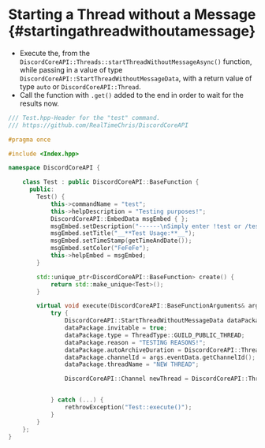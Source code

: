 Starting a Thread without a Message {#startingathreadwithoutamessage}
============
- Execute the, from the `DiscordCoreAPI::Threads::startThreadWithoutMessageAsync()` function, while passing in a value of type `DiscordCoreAPI::StartThreadWithoutMessageData`, with a return value of type `auto` or `DiscordCoreAPI::Thread`.
- Call the function with `.get()` added to the end in order to wait for the results now.

```cpp
/// Test.hpp-Header for the "test" command.
/// https://github.com/RealTimeChris/DiscordCoreAPI

#pragma once

#include <Index.hpp>

namespace DiscordCoreAPI {

	class Test : public DiscordCoreAPI::BaseFunction {
	  public:
		Test() {
			this->commandName = "test";
			this->helpDescription = "Testing purposes!";
			DiscordCoreAPI::EmbedData msgEmbed { };
			msgEmbed.setDescription("------\nSimply enter !test or /test!\n------");
			msgEmbed.setTitle("__**Test Usage:**__");
			msgEmbed.setTimeStamp(getTimeAndDate());
			msgEmbed.setColor("FeFeFe");
			this->helpEmbed = msgEmbed;
		}

		std::unique_ptr<DiscordCoreAPI::BaseFunction> create() {
			return std::make_unique<Test>();
		}

		virtual void execute(DiscordCoreAPI::BaseFunctionArguments& args) {
			try {
				DiscordCoreAPI::StartThreadWithoutMessageData dataPackage;
				dataPackage.invitable = true;
				dataPackage.type = ThreadType::GUILD_PUBLIC_THREAD;
				dataPackage.reason = "TESTING REASONS!";
				dataPackage.autoArchiveDuration = DiscordCoreAPI::ThreadAutoArchiveDuration::SHORT;
				dataPackage.channelId = args.eventData.getChannelId();
				dataPackage.threadName = "NEW THREAD";

				DiscordCoreAPI::Channel newThread = DiscordCoreAPI::Threads::startThreadWithoutMessageAsync(dataPackage).get();


			} catch (...) {
				rethrowException("Test::execute()");
			}
		}
	};
}
```
